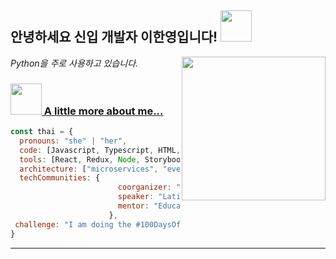 <h2> 안녕하세요 신입 개발자 이한영입니다! <img src="https://media3.giphy.com/media/v1.Y2lkPTc5MGI3NjExeDJhMjl6MmFwanExYXJlNHczenFrZHN6amRvcmNldjR4cXF3ZTl6eCZlcD12MV9pbnRlcm5hbF9naWZfYnlfaWQmY3Q9Zw/ZqlvCTNHpqrio/giphy.gif" width="50"></h2>
<img align='right' src="https://media1.giphy.com/media/v1.Y2lkPTc5MGI3NjExYTgzYmE4MnVnbmk4eGpmdjdscGtiZTVjd202M2dtd3NiYW13eGEwMSZlcD12MV9pbnRlcm5hbF9naWZfYnlfaWQmY3Q9Zw/ENY5vJgJPEfG3Ym14H/giphy.gif" width="230">
<p><em>Python을 주로 사용하고 있습니다. <a href="[http://www.unb.br](https://www.python.org/)">
</em></p>

### <img src="https://media3.giphy.com/media/v1.Y2lkPTc5MGI3NjExaTYwM3c4bWFjdG1zZ3dkYWg0bXF2b2w5ZnRmaXVjbWw0dDZyanIxciZlcD12MV9pbnRlcm5hbF9naWZfYnlfaWQmY3Q9Zw/k0ijJhqrUP4T2EvmJ1/giphy.gif" width="50"> A little more about me...  

```javascript
const thai = {
  pronouns: "she" | "her",
  code: [Javascript, Typescript, HTML, CSS, Ruby, Python, Java],
  tools: [React, Redux, Node, Storybook, Styled-Components, Jest, Docker],
  architecture: ["microservices", "event-driven", "design system pattern"],
  techCommunities: {
                        coorganizer: "AfroPython",
                        speaker: "Latinity",
                        mentor: "EducaTRANSforma"
                      },
 challenge: "I am doing the #100DaysOfCode challenge focused on react and typescript"
}
```


---
